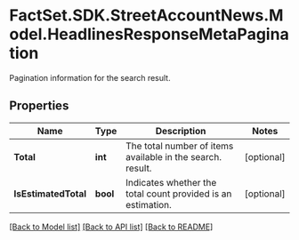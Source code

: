 # FactSet.SDK.StreetAccountNews.Model.HeadlinesResponseMetaPagination
Pagination information for the search result. 

## Properties

Name | Type | Description | Notes
------------ | ------------- | ------------- | -------------
**Total** | **int** | The total number of items available in the search. result.  | [optional] 
**IsEstimatedTotal** | **bool** | Indicates whether the total count provided is an estimation.  | [optional] 

[[Back to Model list]](../README.md#documentation-for-models) [[Back to API list]](../README.md#documentation-for-api-endpoints) [[Back to README]](../README.md)

